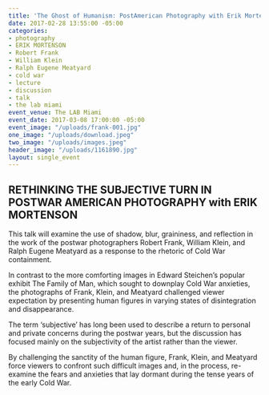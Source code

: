 ```yaml
---
title: 'The Ghost of Humanism: PostAmerican Photography with Erik Mortenson'
date: 2017-02-28 13:55:00 -05:00
categories:
- photography
- ERIK MORTENSON
- Robert Frank
- William Klein
- Ralph Eugene Meatyard
- cold war
- lecture
- discussion
- talk
- the lab miami
event_venue: The LAB Miami
event_date: 2017-03-08 17:00:00 -05:00
event_image: "/uploads/frank-001.jpg"
one_image: "/uploads/download.jpeg"
two_image: "/uploads/images.jpeg"
header_image: "/uploads/1161890.jpg"
layout: single_event
---
```


## RETHINKING THE SUBJECTIVE TURN IN POSTWAR AMERICAN PHOTOGRAPHY with ERIK MORTENSON

This talk will examine the use of shadow, blur, graininess, and reflection in the work of the postwar photographers Robert Frank, William Klein, and Ralph Eugene Meatyard as a response to the rhetoric of Cold War containment. 

In contrast to the more comforting images in Edward Steichen’s popular exhibit The Family of Man, which sought to downplay Cold War anxieties, the photographs of Frank, Klein, and Meatyard challenged viewer expectation by presenting human figures in varying states of disintegration and disappearance. 

The term ‘subjective’ has long been used to describe a return to personal and private concerns during the postwar years, but the discussion has focused mainly on the subjectivity of the artist rather than the viewer. 

By challenging the sanctity of the human figure, Frank, Klein, and Meatyard force viewers to confront such difficult images and, in the process, re-examine the fears and anxieties that lay dormant during the tense years of the early Cold War.